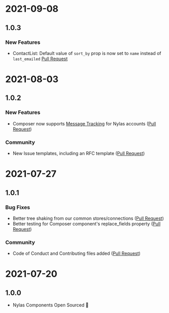 # 2021-09-08

## 1.0.3

### New Features

- ContactList: Default value of `sort_by` prop is now set to `name` instead of `last_emailed` [Pull Request](https://github.com/nylas/components/pull/58)

# 2021-08-03

## 1.0.2

### New Features

- Composer now supports [Message Tracking](https://developer.nylas.com/docs/developer-tools/webhooks/message-tracking) for Nylas accounts ([Pull Request](https://github.com/nylas/components/pull/18))

### Community

- New Issue templates, including an RFC template ([Pull Request](https://github.com/nylas/components/pull/17))

# 2021-07-27

## 1.0.1

### Bug Fixes

- Better tree shaking from our common stores/connections ([Pull Request](https://github.com/nylas/components/pull/11))
- Better testing for Composer component's replace_fields property ([Pull Request](https://github.com/nylas/components/pull/6))

### Community

- Code of Conduct and Contributing files added ([Pull Request](https://github.com/nylas/components/pull/7))

# 2021-07-20

## 1.0.0

- Nylas Components Open Sourced 🎉
